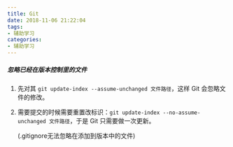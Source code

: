 ```yaml
---
title: Git
date: 2018-11-06 21:22:04
tags: 
- 辅助学习
categories: 
- 辅助学习
---
```


##### 忽略已经在版本控制里的文件

1. 先对其 `git update-index --assume-unchanged 文件路径`，这样 Git 会忽略文件的修改。

2. 需要提交的时候需要重置改标识：`git update-index --no-assume-unchanged 文件路径`，于是 Git 只需要做一次更新。

   (.gitignore无法忽略在添加到版本中的文件)
